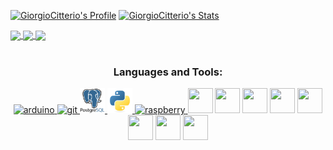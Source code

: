 [![GiorgioCitterio's Profile](https://github-readme-stats.vercel.app/api?username=GiorgioCitterio&theme=midnight-purple)](https://github.com/GiorgioCitterio/GiorgioCitterio/) 
[![GiorgioCitterio's Stats](https://github-readme-stats.vercel.app/api/top-langs/?username=GiorgioCitterio&theme=midnight-purple)](https://github.com/GiorgioCitterio/GiorgioCitterio/)
<!--[![GiorgioCitterio's wakatime stats](https://github-readme-stats.vercel.app/api/wakatime?username=GiorgioCitterio)](https://github.com/GiorgioCitterio/github-readme-stats)-->

<a href="https://github.com/GiorgioCitterio/WeatherForecastAppMAUI">
  <img align="center" src="https://github-readme-stats.vercel.app/api/pin/?username=GiorgioCitterio&repo=WeatherForecastAppMAUI&theme=midnight-purple" />
</a>
<a href="https://github.com/GiorgioCitterio/MemoryMAUI">
  <img align="center" src="https://github-readme-stats.vercel.app/api/pin/?username=GiorgioCitterio&repo=MemoryMAUI&theme=midnight-purple" />
</a>
<a href="https://github.com/GiorgioCitterio/Motor-and-Sensor-Control-on-Arduino-Raspberry-Pi-and-ESP">
  <img align="center" src="https://github-readme-stats.vercel.app/api/pin/?username=GiorgioCitterio&repo=Motor-and-Sensor-Control-on-Arduino-Raspberry-Pi-and-ESP&theme=midnight-purple" />
</a>
<br></br>

<h3 align="center">Languages and Tools:</h3>
<p align="center">
  <a href="https://www.arduino.cc/" target="_blank" rel="noreferrer"> 
    <img src="https://cdn.worldvectorlogo.com/logos/arduino-1.svg" alt="arduino" width="40" height="40"/>     
  </a> 
  <a href="https://git-scm.com/" target="_blank" rel="noreferrer"> 
    <img src="https://www.vectorlogo.zone/logos/git-scm/git-scm-icon.svg" alt="git" width="40" height="40"/>     
  </a> 
  <a href="https://www.postgresql.org" target="_blank" rel="noreferrer"> 
    <img src="https://raw.githubusercontent.com/devicons/devicon/master/icons/postgresql/postgresql-original-wordmark.svg" alt="postgresql" width="40" height="40"/> 
  </a> 
  <a href="https://www.python.org" target="_blank" rel="noreferrer"> 
    <img src="https://raw.githubusercontent.com/devicons/devicon/master/icons/python/python-original.svg" alt="python" width="40" height="40"/> 
  </a>
  <a href="https://www.raspberrypi.com" target="_blank" rel="noreferrer"> 
    <img src="https://cdn.jsdelivr.net/gh/devicons/devicon/icons/raspberrypi/raspberrypi-original.svg" alt="raspberry" width="40" height="40"/>
  </a> 
            <img src="https://cdn.jsdelivr.net/gh/devicons/devicon/icons/android/android-plain-wordmark.svg" width="40" height="40"/>
            <img src="https://cdn.jsdelivr.net/gh/devicons/devicon/icons/dotnetcore/dotnetcore-original.svg" width="40" height="40"/>
            <img src="https://cdn.jsdelivr.net/gh/devicons/devicon/icons/intellij/intellij-plain-wordmark.svg" width="40" height="40"/>
            <img src="https://cdn.jsdelivr.net/gh/devicons/devicon/icons/html5/html5-original-wordmark.svg" width="40" height="40"/>
            <img src="https://cdn.jsdelivr.net/gh/devicons/devicon/icons/jetbrains/jetbrains-plain.svg" width="40" height="40"/>
            <img src="https://cdn.jsdelivr.net/gh/devicons/devicon/icons/sqlite/sqlite-original-wordmark.svg" width="40" height="40"/>
            <img src="https://cdn.jsdelivr.net/gh/devicons/devicon/icons/visualstudio/visualstudio-plain.svg" width="40" height="40"/>
            <img src="https://cdn.jsdelivr.net/gh/devicons/devicon/icons/vscode/vscode-original.svg" width="40" height="40"/>
</p>
